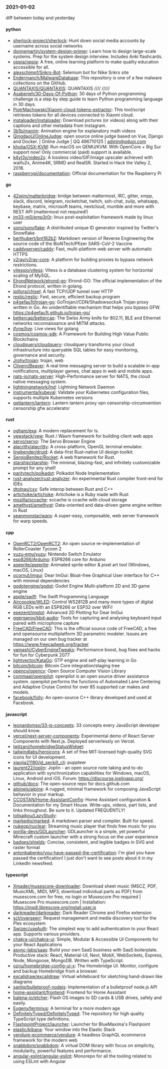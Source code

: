 ### 2021-01-02
diff between today and yesterday

#### python
* [sherlock-project/sherlock](https://github.com/sherlock-project/sherlock):  Hunt down social media accounts by username across social networks
* [donnemartin/system-design-primer](https://github.com/donnemartin/system-design-primer): Learn how to design large-scale systems. Prep for the system design interview. Includes Anki flashcards.
* [oppia/oppia](https://github.com/oppia/oppia): A free, online learning platform to make quality education accessible for all.
* [alexschimpf/Snkrs-Bot](https://github.com/alexschimpf/Snkrs-Bot): Selenium bot for Nike Snkrs site
* [Endermanch/MalwareDatabase](https://github.com/Endermanch/MalwareDatabase): This repository is one of a few malware collections on the GitHub.
* [QUANTAXIS/QUANTAXIS](https://github.com/QUANTAXIS/QUANTAXIS): QUANTAXIS   //// ///// 
* [Asabeneh/30-Days-Of-Python](https://github.com/Asabeneh/30-Days-Of-Python): 30 days of Python programming challenge is a step by step guide to learn Python programming language in 30 days.
* [PiotrMachowski/Xiaomi-cloud-tokens-extractor](https://github.com/PiotrMachowski/Xiaomi-cloud-tokens-extractor): This tool/script retrieves tokens for all devices connected to Xiaomi cloud.
* [instaloader/instaloader](https://github.com/instaloader/instaloader): Download pictures (or videos) along with their captions and other metadata from Instagram.
* [3b1b/manim](https://github.com/3b1b/manim): Animation engine for explanatory math videos
* [QingdaoU/OnlineJudge](https://github.com/QingdaoU/OnlineJudge): open source online judge based on Vue, Django and Docker. |  Online Judge | QQ 496710125 | admin@qduoj.com
* [kholia/OSX-KVM](https://github.com/kholia/OSX-KVM): Run macOS on QEMU/KVM. With OpenCore + Big Sur support now! Only commercial (paid) support is available.
* [k4yt3x/video2x](https://github.com/k4yt3x/video2x): A lossless video/GIF/image upscaler achieved with waifu2x, Anime4K, SRMD and RealSR. Started in Hack the Valley 2, 2018.
* [raspberrypi/documentation](https://github.com/raspberrypi/documentation): Official documentation for the Raspberry Pi

#### go
* [42wim/matterbridge](https://github.com/42wim/matterbridge): bridge between mattermost, IRC, gitter, xmpp, slack, discord, telegram, rocketchat, twitch, ssh-chat, zulip, whatsapp, keybase, matrix, microsoft teams, nextcloud, mumble and more with REST API (mattermost not required!)
* [jm33-m0/emp3r0r](https://github.com/jm33-m0/emp3r0r): linux post-exploitation framework made by linux user
* [sony/sonyflake](https://github.com/sony/sonyflake): A distributed unique ID generator inspired by Twitter's Snowflake
* [berthubert/bnt162b2](https://github.com/berthubert/bnt162b2): Markdown version of Reverse Engineering the source code of the BioNTech/Pfizer SARS-CoV-2 Vaccine
* [caddyserver/caddy](https://github.com/caddyserver/caddy): Fast, multi-platform web server with automatic HTTPS
* [v2ray/v2ray-core](https://github.com/v2ray/v2ray-core): A platform for building proxies to bypass network restrictions.
* [vitessio/vitess](https://github.com/vitessio/vitess): Vitess is a database clustering system for horizontal scaling of MySQL.
* [ElrondNetwork/elrond-go](https://github.com/ElrondNetwork/elrond-go):  Elrond-GO: The official implementation of the Elrond protocol, written in golang.
* [jpillora/chisel](https://github.com/jpillora/chisel): A fast TCP/UDP tunnel over HTTP
* [restic/restic](https://github.com/restic/restic): Fast, secure, efficient backup program
* [p4gefau1t/trojan-go](https://github.com/p4gefau1t/trojan-go): GoTrojan//CDN/ShadowsocksA Trojan proxy written in Go. An unidentifiable mechanism that helps you bypass GFW. https://p4gefau1t.github.io/trojan-go/
* [bettercap/bettercap](https://github.com/bettercap/bettercap): The Swiss Army knife for 802.11, BLE and Ethernet networks reconnaissance and MITM attacks.
* [jfyne/live](https://github.com/jfyne/live): Live views for golang
* [cosmos/cosmos-sdk](https://github.com/cosmos/cosmos-sdk):  A Framework for Building High Value Public Blockchains 
* [cloudquery/cloudquery](https://github.com/cloudquery/cloudquery): cloudquery transforms your cloud infrastructure into queryable SQL tables for easy monitoring, governance and security.
* [Jrohy/trojan](https://github.com/Jrohy/trojan): trojan, web
* [Clivern/Beaver](https://github.com/Clivern/Beaver):  A real time messaging server to build a scalable in-app notifications, multiplayer games, chat apps in web and mobile apps.
* [nats-io/nats-server](https://github.com/nats-io/nats-server): High-Performance server for NATS, the cloud native messaging system.
* [lightningnetwork/lnd](https://github.com/lightningnetwork/lnd): Lightning Network Daemon 
* [instrumenta/kubeval](https://github.com/instrumenta/kubeval): Validate your Kubernetes configuration files, supports multiple Kubernetes versions
* [getlantern/lantern](https://github.com/getlantern/lantern): Lantern         lantern proxy vpn censorship-circumvention censorship gfw accelerator

#### rust
* [ogham/exa](https://github.com/ogham/exa): A modern replacement for ls.
* [yewstack/yew](https://github.com/yewstack/yew): Rust / Wasm framework for building client web apps
* [servo/servo](https://github.com/servo/servo): The Servo Browser Engine
* [alacritty/alacritty](https://github.com/alacritty/alacritty): A cross-platform, OpenGL terminal emulator.
* [linebender/druid](https://github.com/linebender/druid): A data-first Rust-native UI design toolkit.
* [SergioBenitez/Rocket](https://github.com/SergioBenitez/Rocket): A web framework for Rust.
* [starship/starship](https://github.com/starship/starship):  The minimal, blazing-fast, and infinitely customizable prompt for any shell!
* [paritytech/polkadot](https://github.com/paritytech/polkadot): Polkadot Node Implementation
* [rust-analyzer/rust-analyzer](https://github.com/rust-analyzer/rust-analyzer): An experimental Rust compiler front-end for IDEs
* [dtolnay/cxx](https://github.com/dtolnay/cxx): Safe interop between Rust and C++
* [artichoke/artichoke](https://github.com/artichoke/artichoke):  Artichoke is a Ruby made with Rust
* [mozilla/sccache](https://github.com/mozilla/sccache): sccache is ccache with cloud storage
* [amethyst/amethyst](https://github.com/amethyst/amethyst): Data-oriented and data-driven game engine written in Rust
* [seanmonstar/warp](https://github.com/seanmonstar/warp): A super-easy, composable, web server framework for warp speeds.

#### cpp
* [OpenRCT2/OpenRCT2](https://github.com/OpenRCT2/OpenRCT2): An open source re-implementation of RollerCoaster Tycoon 2 
* [yuzu-emu/yuzu](https://github.com/yuzu-emu/yuzu): Nintendo Switch Emulator
* [esp8266/Arduino](https://github.com/esp8266/Arduino): ESP8266 core for Arduino
* [aseprite/aseprite](https://github.com/aseprite/aseprite): Animated sprite editor & pixel art tool (Windows, macOS, Linux)
* [ocornut/imgui](https://github.com/ocornut/imgui): Dear ImGui: Bloat-free Graphical User interface for C++ with minimal dependencies
* [godotengine/godot](https://github.com/godotengine/godot): Godot Engine  Multi-platform 2D and 3D game engine
* [apple/swift](https://github.com/apple/swift): The Swift Programming Language
* [Aircoookie/WLED](https://github.com/Aircoookie/WLED): Control WS2812B and many more types of digital RGB LEDs with an ESP8266 or ESP32 over WiFi!
* [epezent/implot](https://github.com/epezent/implot): Advanced 2D Plotting for Dear ImGui
* [ggerganov/kbd-audio](https://github.com/ggerganov/kbd-audio): Tools for capturing and analysing keyboard input paired with microphone capture 
* [FreeCAD/FreeCAD](https://github.com/FreeCAD/FreeCAD): This is the official source code of FreeCAD, a free and opensource multiplatform 3D parametric modeler. Issues are managed on our own bug tracker at https://www.freecadweb.org/tracker
* [yamashi/CyberEngineTweaks](https://github.com/yamashi/CyberEngineTweaks): Performance boost, bug fixes and hacks for fun for Cyberpunk 2077
* [lightvector/KataGo](https://github.com/lightvector/KataGo): GTP engine and self-play learning in Go
* [bitcoin/bitcoin](https://github.com/bitcoin/bitcoin): Bitcoin Core integration/staging tree
* [opencv/opencv](https://github.com/opencv/opencv): Open Source Computer Vision Library
* [commaai/openpilot](https://github.com/commaai/openpilot): openpilot is an open source driver assistance system. openpilot performs the functions of Automated Lane Centering and Adaptive Cruise Control for over 85 supported car makes and models.
* [facebook/folly](https://github.com/facebook/folly): An open-source C++ library developed and used at Facebook.

#### javascript
* [leonardomso/33-js-concepts](https://github.com/leonardomso/33-js-concepts):  33 concepts every JavaScript developer should know.
* [vercel/next-server-components](https://github.com/vercel/next-server-components): Experimental demo of React Server Components with Next.js. Deployed serverlessly on Vercel.
* [lwitzani/homebridgeStatusWidget](https://github.com/lwitzani/homebridgeStatusWidget): 
* [tailwindlabs/heroicons](https://github.com/tailwindlabs/heroicons): A set of free MIT-licensed high-quality SVG icons for UI development.
* [xiaojia21190/jd_seckill_cli](https://github.com/xiaojia21190/jd_seckill_cli):  puppteer 
* [laurent22/joplin](https://github.com/laurent22/joplin): Joplin - an open source note taking and to-do application with synchronization capabilities for Windows, macOS, Linux, Android and iOS. Forum: https://discourse.joplinapp.org/
* [github/docs](https://github.com/github/docs): The open-source repo for docs.github.com
* [alpinejs/alpine](https://github.com/alpinejs/alpine): A rugged, minimal framework for composing JavaScript behavior in your markup.
* [CCOSTAN/Home-AssistantConfig](https://github.com/CCOSTAN/Home-AssistantConfig):  Home Assistant configuration & Documentation for my Smart House. Write-ups, videos, part lists, and links throughout. Be sure to  it. Updated FREQUENTLY!
* [lolisaikou/LazyStudy](https://github.com/lolisaikou/LazyStudy): 
* [markedjs/marked](https://github.com/markedjs/marked): A markdown parser and compiler. Built for speed.
* [nukeop/nuclear](https://github.com/nukeop/nuclear): Streaming music player that finds free music for you
* [gorilla-devs/GDLauncher](https://github.com/gorilla-devs/GDLauncher): GDLauncher is a simple, yet powerful Minecraft custom launcher with a strong focus on the user experience
* [badges/shields](https://github.com/badges/shields): Concise, consistent, and legible badges in SVG and raster format
* [antonbabenko/you-have-passed-the-certification](https://github.com/antonbabenko/you-have-passed-the-certification): I'm glad you have passed the certification! I just don't want to see posts about it in my LinkedIn newsfeed.

#### typescript
* [Xmader/musescore-downloader](https://github.com/Xmader/musescore-downloader): Download sheet music (MSCZ, PDF, MusicXML, MIDI, MP3, download individual parts as PDF) from musescore.com for free, no login or Musescore Pro required |  Musescore Pro musescore.com  | Installation: https://msdl.librescore.org/install.user.js
* [darkreader/darkreader](https://github.com/darkreader/darkreader): Dark Reader Chrome and Firefox extension
* [sct/overseerr](https://github.com/sct/overseerr): Request management and media discovery tool for the Plex ecosystem
* [Swizec/useAuth](https://github.com/Swizec/useAuth): The simplest way to add authentication to your React app. Supports various providers.
* [chakra-ui/chakra-ui](https://github.com/chakra-ui/chakra-ui):  Simple, Modular & Accessible UI Components for your React Applications
* [async-labs/saas](https://github.com/async-labs/saas): Build your own SaaS business with SaaS boilerplate. Productive stack: React, Material-UI, Next, MobX, WebSockets, Express, Node, Mongoose, MongoDB. Written with TypeScript.
* [oznu/homebridge-config-ui-x](https://github.com/oznu/homebridge-config-ui-x): The Homebridge UI. Monitor, configure and backup Homebridge from a browser.
* [excalidraw/excalidraw](https://github.com/excalidraw/excalidraw): Virtual whiteboard for sketching hand-drawn like diagrams
* [santiq/bulletproof-nodejs](https://github.com/santiq/bulletproof-nodejs): Implementation of a bulletproof node.js API 
* [home-assistant/frontend](https://github.com/home-assistant/frontend):  Frontend for Home Assistant
* [balena-io/etcher](https://github.com/balena-io/etcher): Flash OS images to SD cards & USB drives, safely and easily.
* [Eugeny/terminus](https://github.com/Eugeny/terminus): A terminal for a more modern age
* [DefinitelyTyped/DefinitelyTyped](https://github.com/DefinitelyTyped/DefinitelyTyped): The repository for high quality TypeScript type definitions.
* [FlashpointProject/launcher](https://github.com/FlashpointProject/launcher): Launcher for BlueMaxima's Flashpoint
* [elastic/kibana](https://github.com/elastic/kibana): Your window into the Elastic Stack
* [vendure-ecommerce/vendure](https://github.com/vendure-ecommerce/vendure): A headless GraphQL ecommerce framework for the modern web
* [snabbdom/snabbdom](https://github.com/snabbdom/snabbdom): A virtual DOM library with focus on simplicity, modularity, powerful features and performance.
* [angular-eslint/angular-eslint](https://github.com/angular-eslint/angular-eslint):  Monorepo for all the tooling related to using ESLint with Angular
